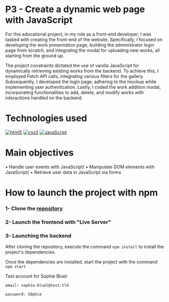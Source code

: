 # P3 - Create a dynamic web page with JavaScript

For this educational project, in my role as a front-end developer, I was tasked with creating the front-end of the website. Specifically, I focused on developing the work presentation page, building the administrator login page from scratch, and integrating the modal for uploading new works, all starting from the ground up.

The project constraints dictated the use of vanilla JavaScript for dynamically retrieving existing works from the backend. To achieve this, I employed Fetch API calls, integrating various filters for the gallery. Subsequently, I developed the login page, adhering to the mockup while implementing user authentication. Lastly, I coded the work addition modal, incorporating functionalities to add, delete, and modify works with interactions handled on the backend.

# Technologies used

[![html5](https://user-images.githubusercontent.com/125476287/281260254-6aae882b-adee-4a6d-a7ca-958c6404fe1f.png)][1]
[![css3](https://user-images.githubusercontent.com/125476287/281260261-f900285a-7e7a-4702-8ce5-aada4cee450f.png)][2]
[![JavaScript](https://user-images.githubusercontent.com/125476287/281260364-d316716e-ae56-4739-999f-7b3e82e340d6.png)][3]


[1]: https://www.w3schools.com/html/
[2]: https://www.w3schools.com/css/
[3]: https://www.w3schools.com/js/

# Main objectives
• Handle user events with JavaScript/
• Manipulate DOM elements with JavaScript/
• Retrieve user data in JavaScript via forms

# How to launch the project with npm

### 1- Clone the [repository](https://github.com/Guilly-AU/P3-Portofolio_architecte_Sophie_Bluel-JAVASCRIPT.git)
### 2- Launch the frontend with "Live Server"
### 3- Launching the backend
After cloning the repository, execute the command `npm install` to install the project's dependencies.

Once the dependencies are installed, start the project with the command `npm start`

Test account for Sophie Bluel:

```
email: sophie.bluel@test.tld

password: S0phie 
```